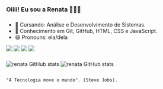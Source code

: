 ### Oiiii! Eu sou a Renata 👋👋😜
###
- 🌱 Cursando: Análise e Desenvolvimento de Sistemas.
- 🌱 Conhecimento em Git, GitHub, HTML, CSS e JavaScript.
- 😄 Pronouns: ela/dela

<a href="https://linkedin.com/in/rsqxda2"><img src="https://img.shields.io/badge/LinkedIn-0077B5?style=for-the-badge&logo=linkedin&logoColor=white"/></a>
<a href="https://github.com/rsqxda"><img src="https://img.shields.io/badge/GitHub-100000?style=for-the-badge&logo=github&logoColor=white"/></a>
<a href="https://twitter.com/rsqxdace"><img src="https://img.shields.io/badge/Twitter-1DA1F2?style=for-the-badge&logo=twitter&logoColor=white"/></a>
<a href="mailto:rsqxda86ti@gmail.com"><img src="https://img.shields.io/badge/Gmail-D14836?style=for-the-badge&logo=gmail&logoColor=white" target="_blank"></a>
###
![renata GitHub stats](https://github-readme-stats.vercel.app/api?username=rsqxda&theme=blue-green)
![renata GitHub stats](https://github-readme-stats.vercel.app/api/top-langs/?username=rsqxda&theme=blue-green)



                                                                                                                                          
                                                                                                                                          
                                                                         "A Tecnologia move o mundo". (Steve Jobs).


